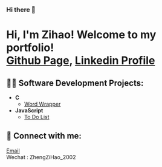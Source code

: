 ### Hi there 👋


<h1>Hi, I'm Zihao! Welcome to my portfolio!<br/>
<a href="https://github.com/zhengzihao2002?tab=repositories">Github Page</a>, <a href="https://www.linkedin.com/in/zihao-zheng-4a07b519b/">Linkedin Profile</a></h1>

<h2>👨‍💻 Software Development Projects:</h2>

- <b>C</b>
  - [Word Wrapper](https://github.com/zhengzihao2002/CS214/tree/main/CS214/Assignment2)
- <b>JavaScript</b>
  - [To Do List](https://github.com/zhengzihao2002/ToDoList)

<h2> 🤳 Connect with me:</h2>
<a href="mailto:alvinzheng2002@icloud.com">Email</a><br>
Wechat : ZhengZiHao_2002



<!--
**zhengzihao2002/zhengzihao2002** is a ✨ _special_ ✨ repository because its `README.md` (this file) appears on your GitHub profile.

Here are some ideas to get you started:

- 🔭 I’m currently working on ...
- 🌱 I’m currently learning ...
- 👯 I’m looking to collaborate on ...
- 🤔 I’m looking for help with ...
- 💬 Ask me about ...
- 📫 How to reach me: ...
- 😄 Pronouns: ...
- ⚡ Fun fact: ...
-->
